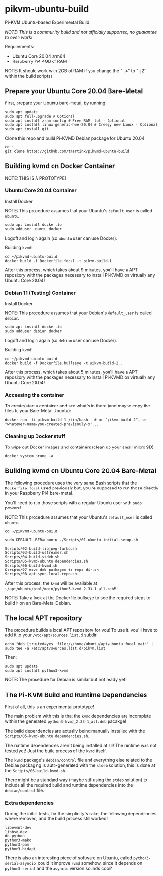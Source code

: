 # pikvm-ubuntu-build

Pi-KVM Ubuntu-based Experimental Build

*NOTE: This is a community build and not officially supported, no guarantee to even work!*

Requirements:

* Ubuntu Core 20.04 arm64
* Raspberry Pi4 4GB of RAM

NOTE: It should work with 2GB of RAM if you change the "-j4" to "-j2" within the build scripts)

## Prepare your Ubuntu Core 20.04 Bare-Metal

First, prepare your Ubuntu bare-metal, by running:

    sudo apt update
    sudo apt full-upgrade # Optional
    sudo apt install zram-config # Free RAM! lol - Optional
    sudo apt install linux-generic-hwe-20.04 # Creepy new Linux - Optional
    sudo apt install git

Clone this repo and build Pi-KVMD Debian package for Ubuntu 20.04!

    cd ~
    git clone https://github.com/tmartinx/pikvmd-ubuntu-build

## Building kvmd on Docker Container

NOTE: THIS IS A PROTOTYPE!

### Ubuntu Core 20.04 Container

Install Docker

NOTE: This procedure assumes that your Ubuntu's `default_user` is called `ubuntu`.

    sudo apt install docker.io
    sudo adduser ubuntu docker

Logoff and login again (so `ubuntu` user can use Docker).

Building `kvmd`!

    cd ~/pikvmd-ubuntu-build
    docker build -f Dockerfile.focal -t pikvm-build-1 .

After this process, which takes about 9 minutes, you'll have a APT repository with the packages necessary to install Pi-KVMD on virtually any Ubuntu Core 20.04!

### Debian 11 (Testing) Container

Install Docker

NOTE: This procedure assumes that your Debian's `default_user` is called `debian`.

    sudo apt install docker.io
    sudo adduser debian docker

Logoff and login again (so `debian` user can use Docker).

Building `kvmd`!

    cd ~/pikvmd-ubuntu-build
    docker build -f Dockerfile.bullseye -t pikvm-build-2 .

After this process, which takes about 5 minutes, you'll have a APT repository with the packages necessary to install Pi-KVMD on virtually any Ubuntu Core 20.04!

### Accessing the container

To create/start a container and see what's in there (and maybe copy the files to your Bare-Metal Ubuntu):

    docker run -ti pikvm-build-1 /bin/bash   # or "pikvm-build-2", or "whatever-name-you-created-previsouly-x"...

### Cleaning up Docker stuff

To wipe out Docker images and containers (clean up your small micro SD)

    docker system prune -a

## Building kvmd on Ubuntu Core 20.04 Bare-Metal

The following procedure uses the very same Bash scripts that the `Dockerfile.focal` used previously but, you're supposed to run those directly in your Raspberry Pi4 bare-metal.

You'll need to run those scripts with a regular Ubuntu user with `sudo` powers!

NOTE: This procedure assumes that your Ubuntu's `default_user` is called `ubuntu`.

    cd ~/pikvmd-ubuntu-build

    sudo DEFAULT_USER=ubuntu ./Scripts/01-ubuntu-initial-setup.sh

    Scripts/02-build-libjpeg-turbo.sh
    Scripts/03-build-ustreamer.sh
    Scripts/04-build-stdeb.sh
    Scripts/05-kvmd-ubuntu-dependencies.sh
    Scripts/06-build-kvmd.sh
    Scripts/07-move-deb-packages-to-repo-dir.sh
    Scripts/08-apt-sync-local-repo.sh

After this process, the `kvmd` will be available at `~/apt/ubuntu/pool/main/python3-kvmd_2.33-1_all.deb`!!!

NOTE: Take a look at the Dockerfile.bullseye to see the required steps to build it on an Bare-Metal Debian.

## The local APT repository

The procedure builds a local APT repository for you! To use it, you'll have to add it to your `/etc/apt/sources.list.d` subdir.

    echo "deb [trusted=yes] file:///home/ubuntu/apt/ubuntu focal main" | sudo tee -a /etc/apt/sources.list.d/pikvm.list

Then:

    sudo apt update
    sudo apt install python3-kvmd

NOTE: The procedure for Debian is similar but not ready yet!

## The Pi-KVM Build and Runtime Dependencies

First of all, this is an experimental prototype!

The main problem with this is that the `kvmd` dependencies are incomplete within the generated `python3-kvmd_2.33-1_all.deb` pacakge!

The build dependencies are actually being manually installed with the `Scripts/05-kvmd-ubuntu-dependencies.sh`.

The runtime dependencies aren't being installed at all! The runtime was not tested yet! Just the build process of the `kvmd` itself.

The `kvmd` package's `debian/control` file and everything else related to the Debian packaging is auto-generated with the `stdeb` solution, this is done at the `Scripts/06-build-kvmd.sh`.

There might be a standard way (maybe still using the `stdeb` solution) to include all the required build and runtime dependencies into the `debian/control` file.

### Extra dependencies

During the initial tests, for the simplicity's sake, the following dependencies where removed, and the build process still worked!

    libevent-dev
    libbsd-dev
    dh-python
    python3-mako
    python3-pam
    python3-hidapi

There is also an interesting piece of software on Ubuntu, called `python3-serial-asyncio`, could it improve `kvmd` somehow, since it depends on `python3-serial` and the `asyncio` version sounds cool?
